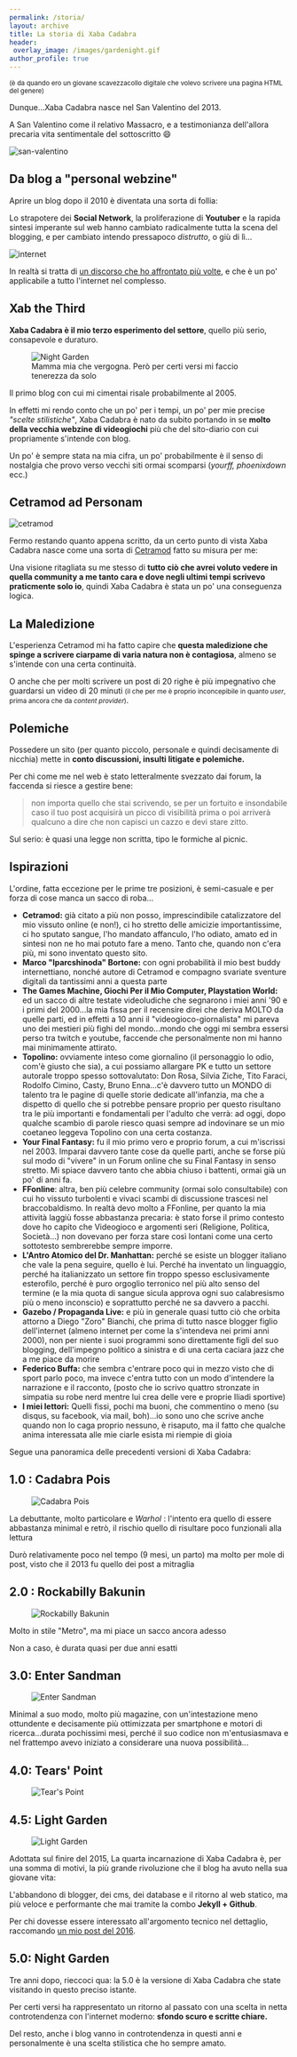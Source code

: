 ```yaml
---
permalink: /storia/
layout: archive
title: La storia di Xaba Cadabra
header:
 overlay_image: /images/gardenight.gif
author_profile: true
---
```


<small>(è da quando ero un giovane scavezzacollo digitale che volevo scrivere una pagina HTML del genere)</small>

Dunque...Xaba Cadabra nasce nel San Valentino del 2013.

A San Valentino come il relativo Massacro, e a testimonianza dell'allora precaria vita sentimentale del sottoscritto 😄

![san-valentino](https://upload.wikimedia.org/wikipedia/commons/0/01/Rom%2C_Santa_Maria_in_Cosmedin%2C_Reliquien_des_Hl._Valentin_von_Terni.jpg)

## Da blog a "personal webzine"

Aprire un blog dopo il 2010 è diventata una sorta di follia: 

Lo strapotere dei **Social Network**, la proliferazione di **Youtuber** e la rapida sintesi imperante sul web hanno cambiato radicalmente tutta la scena del blogging, e per cambiato intendo pressapoco _distrutto_, o giù di lì...

![internet](https://2.bp.blogspot.com/-PTqyFlh_Q2k/VE-HxC_PwbI/AAAAAAAAKpQ/306jPVlOd1w/s1600/gangsofweb1.png)

In realtà si tratta di [un discorso che ho affrontato più volte](/2014/la-storia-di-internet-e-il-web-15/), e che è un po' applicabile a tutto l'internet nel complesso.

## Xab the Third

**Xaba Cadabra è il mio terzo esperimento del settore**, quello più serio, consapevole e duraturo.

<figure>
	<img src="/gallery/xabacadabra-story/night-garden.jpg" alt="Night Garden">
	<figcaption>Mamma mia che vergogna. Però per certi versi mi faccio tenerezza da solo</figcaption>
</figure>

Il primo blog con cui mi cimentai risale probabilmente al 2005. 

In effetti mi rendo conto che un po' per i tempi, un po' per mie precise _"scelte stilistiche"_, Xaba Cadabra è nato da subito portando in se **molto della vecchia webzine di videogiochi** più che del sito-diario con cui propriamente s'intende con blog.

Un po' è sempre stata na mia cifra, un po' probabilmente è il senso di nostalgia che provo verso vecchi siti ormai scomparsi (_yourff, phoenixdown_ ecc.)

## Cetramod ad Personam

![cetramod](https://www.xabacadabra.com/images/cetramod.jpg)

Fermo restando quanto appena scritto, da un certo punto di vista Xaba Cadabra nasce come una sorta di [Cetramod](/2013/cetramod) fatto su misura per me:

Una visione ritagliata su me stesso di **tutto ciò che avrei voluto vedere in quella community a me tanto cara e dove negli ultimi tempi scrivevo praticmente solo io**, quindi Xaba Cadabra è stata un po' una conseguenza logica.

## La Maledizione

L'esperienza Cetramod mi ha fatto capire che **questa maledizione che spinge a scrivere ciarpame di varia natura non è contagiosa**, almeno se s'intende con una certa continuità.

O anche che per molti scrivere un post di 20 righe è più impegnativo che guardarsi un video di 20 minuti <small>(il che per me è proprio inconcepibile in quanto _user_, prima ancora che da _content provider_)</small>.

## Polemiche

Possedere un sito (per quanto piccolo, personale e quindi decisamente di nicchia) mette in **conto discussioni, insulti litigate e polemiche.**

Per chi come me nel web è stato letteralmente svezzato dai forum, la faccenda si riesce a gestire bene: 

> non importa quello che stai scrivendo, se per un fortuito e insondabile caso il tuo post acquisirà un picco di visibilità prima o poi arriverà qualcuno a dire che non capisci un cazzo e devi stare zitto.

Sul serio: è quasi una legge non scritta, tipo le formiche al picnic.

## Ispirazioni

L'ordine, fatta eccezione per le prime tre posizioni, è semi-casuale e per forza di cose manca un sacco di roba...

- **Cetramod:** già citato a più non posso, imprescindibile catalizzatore del mio vissuto online (e non!), ci ho stretto delle amicizie importantissime, ci ho sputato sangue, l'ho mandato affanculo, l'ho odiato, amato ed in sintesi non ne ho mai potuto fare a meno. Tanto che, quando non c'era più, mi sono inventato questo sito.
- **Marco "lparcshinoda" Bortone:** con ogni probabilità il mio best buddy internettiano, nonché autore di Cetramod e compagno svariate sventure digitali da tantissimi anni a questa parte
- **The Games Machine, Giochi Per il Mio Computer, Playstation World:** ed un sacco di altre testate videoludiche che segnarono i miei anni '90 e i primi del 2000...la mia fissa per il recensire direi che deriva MOLTO da quelle parti, ed in effetti a 10 anni il "videogioco-giornalista" mi pareva uno dei mestieri più fighi del mondo...mondo che oggi mi sembra essersi perso tra twitch e youtube, faccende che personalmente non mi hanno mai minimamente attirato.
- **Topolino:** ovviamente inteso come giornalino (il personaggio lo odio, com'è giusto che sia), a cui possiamo allargare PK e tutto un settore autorale troppo spesso sottovalutato: Don Rosa, Silvia Ziche, Tito Faraci, Rodolfo Cimino, Casty, Bruno Enna...c'è davvero tutto un MONDO di talento tra le pagine di quelle storie dedicate all'infanzia, ma che a dispetto di quello che si potrebbe pensare proprio per questo risultano tra le più importanti e fondamentali per l'adulto che verrà: ad oggi, dopo qualche scambio di parole riesco quasi sempre ad indovinare se un mio coetaneo leggeva Topolino con una certa costanza.
- **Your Final Fantasy:** fu il mio primo vero e proprio forum, a cui m'iscrissi nel 2003. Imparai davvero tante cose da quelle parti, anche se forse più sul modo di "vivere" in un Forum online che su Final Fantasy in senso stretto. Mi spiace davvero tanto che abbia chiuso i battenti, ormai già un po' di anni fa.
- **FFonline**: altra, ben più celebre community (ormai solo consultabile) con cui ho vissuto turbolenti e vivaci scambi di discussione trascesi nel braccobaldismo. In realtà devo molto a FFonline, per quanto la mia attività laggiù fosse abbastanza precaria: è stato forse il primo contesto dove ho capito che Videogioco e argomenti seri (Religione, Politica, Società...) non dovevano per forza stare così lontani come una certo sottotesto sembrerebbe sempre imporre.
- **L'Antro Atomico del Dr. Manhattan:** perché se esiste un blogger italiano che vale la pena seguire, quello è lui. Perché ha inventato un linguaggio, perché ha italianizzato un settore fin troppo spesso esclusivamente esterofilo, perché è puro orgoglio terronico nel più alto senso del termine (e la mia quota di sangue sicula approva ogni suo calabresismo più o meno inconscio) e soprattutto perché ne sa davvero a pacchi.
- **Gazebo / Propaganda Live:** e più in generale quasi tutto ciò che orbita attorno a Diego "Zoro" Bianchi, che prima di tutto nasce blogger figlio dell'internet (almeno internet per come la s'intendeva nei primi anni 2000), non per niente i suoi programmi sono direttamente figli del suo blogging, dell'impegno politico a sinistra e di una certa caciara jazz che a me piace da morire
- **Federico Buffa:** che sembra c'entrare poco qui in mezzo visto che di sport parlo poco, ma invece c'entra tutto con un modo d'intendere la narrazione e il racconto, (posto che io scrivo quattro stronzate in simpatia su robe nerd mentre lui crea delle vere e proprie Iliadi sportive)
- **I miei lettori:** Quelli fissi, pochi ma buoni, che commentino o meno (su disqus, su facebook, via mail, boh)...io sono uno che scrive anche quando non lo caga proprio nessuno, è risaputo, ma il fatto che qualche anima interessata alle mie ciarle esista mi riempie di gioia 

Segue una panoramica delle precedenti versioni di Xaba Cadabra:

## 1.0 : Cadabra Pois

<figure>
	<img src="/gallery/xabacadabra-story/xabacadabra1.png" alt="Cadabra Pois">
</figure>

La debuttante, molto particolare e _Warhol_ : l'intento era quello di essere abbastanza minimal e retrò, il rischio quello di risultare poco funzionali alla lettura

Durò relativamente poco nel tempo (9 mesi, un parto) ma molto per mole di post, visto che il 2013 fu quello dei post a mitraglia

## 2.0 : Rockabilly Bakunin

<figure>
	<img src="/gallery/xabacadabra-story/xabacadabra2.jpg" alt="Rockabilly Bakunin">
</figure>

Molto in stile "Metro", ma mi piace un sacco ancora adesso

Non a caso, è durata quasi per due anni esatti

## 3.0: Enter Sandman

<figure>
	<img src="/gallery/xabacadabra-story/xabacadabra3.jpg" alt="Enter Sandman">
</figure>

Minimal a suo modo, molto più magazine, con un'intestazione meno ottundente e decisamente più ottimizzata per smartphone e motori di ricerca...durata pochissimi mesi, perché il suo codice non m'entusiasmava e nel frattempo avevo iniziato a considerare una nuova possibilità...

## 4.0: Tears' Point

<figure>
	<img src="/gallery/xabacadabra-story/xabacadabra4.jpg" alt="Tear's Point">
</figure>

## 4.5: Light Garden 

<figure>
	<img src="/gallery/xabacadabra-story/xabacadabra5.jpg" alt="Light Garden">
</figure>

Adottata sul finire del 2015, La quarta incarnazione di Xaba Cadabra è, per una somma di motivi, la più grande rivoluzione che il blog ha avuto nella sua giovane vita: 

L'abbandono di blogger, dei cms, dei database e il ritorno al web statico, ma più veloce e performante che mai tramite la combo **Jekyll + Github**.

Per chi dovesse essere interessato all'argomento tecnico nel dettaglio, raccomando [un mio post del 2016](/2016/Scrivere-Blog-nel-nel-2017/).

## 5.0: Night Garden

Tre anni dopo, rieccoci qua: la 5.0 è la versione di Xaba Cadabra che state visitando in questo preciso istante.

Per certi versi ha rappresentato un ritorno al passato con una scelta in netta controtendenza con l'internet moderno: **sfondo scuro e scritte chiare.**

Del resto, anche i blog vanno in controtendenza in questi anni e personalmente è una scelta stilistica che ho sempre amato.
